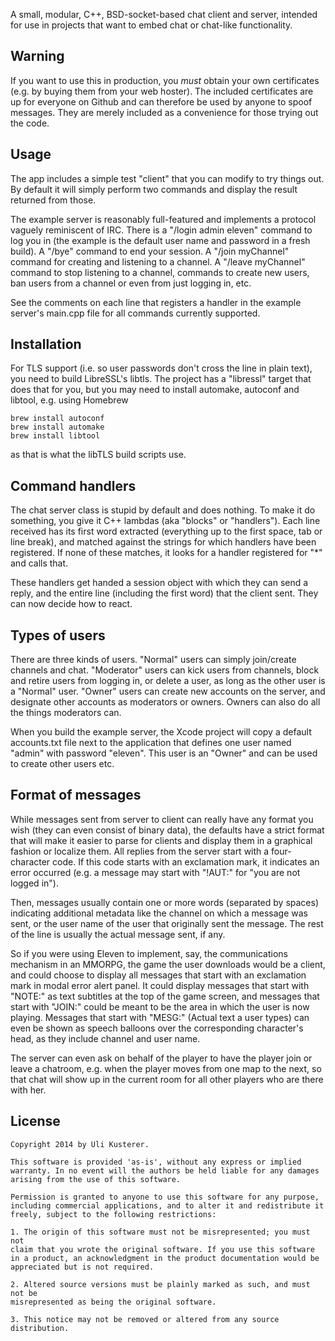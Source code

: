 A small, modular, C++, BSD-socket-based chat client and server, intended for use in
projects that want to embed chat or chat-like functionality.


Warning
-------

If you want to use this in production, you *must* obtain your own certificates (e.g.
by buying them from your web hoster). The included certificates are up for everyone
on Github and can therefore be used by anyone to spoof messages. They are merely
included as a convenience for those trying out the code.


Usage
-----

The app includes a simple test "client" that you can modify to try things out. By
default it will simply perform two commands and display the result returned from
those.

The example server is reasonably full-featured and implements a protocol vaguely
reminiscent of IRC. There is a "/login admin eleven" command to log you in
(the example is the default user name and password in a fresh build). A "/bye" command
to end your session. A "/join myChannel" command for creating and listening to a
channel. A "/leave myChannel" command to stop listening to a channel, commands to
create new users, ban users from a channel or even from just logging in, etc.

See the comments on each line that registers a handler in the example server's
main.cpp file for all commands currently supported.


Installation
------------

For TLS support (i.e. so user passwords don't cross the line in plain text), you need
to build LibreSSL's libtls. The project has a "libressl" target that does that for you,
but you may need to install automake, autoconf and libtool, e.g. using Homebrew 

	brew install autoconf
	brew install automake
	brew install libtool

as that is what the libTLS build scripts use.


Command handlers
----------------

The chat server class is stupid by default and does nothing. To make it do something, you
give it C++ lambdas (aka "blocks" or "handlers"). Each line received has its first word
extracted (everything up to the first space, tab or line break), and matched against the
strings for which handlers have been registered. If none of these matches, it looks for a
handler registered for "*" and calls that.

These handlers get handed a session object with which they can send a reply, and
the entire line (including the first word) that the client sent. They can now
decide how to react.


Types of users
--------------

There are three kinds of users. "Normal" users can simply join/create channels and chat.
"Moderator" users can kick users from channels, block and retire users from logging in,
or delete a user, as long as the other user is a "Normal" user. "Owner" users can create
new accounts on the server, and designate other accounts as moderators or owners. Owners
can also do all the things moderators can.

When you build the example server, the Xcode project will copy a default accounts.txt
file next to the application that defines one user named "admin" with password "eleven".
This user is an "Owner" and can be used to create other users etc.


Format of messages
------------------

While messages sent from server to client can really have any format you wish (they can
even consist of binary data), the defaults have a strict format that will make it easier
to parse for clients and display them in a graphical fashion or localize them. All replies
from the server start with a four-character code. If this code starts with an exclamation
mark, it indicates an error occurred (e.g. a message may start with "!AUT:" for "you are
not logged in").

Then, messages usually contain one or more words (separated by spaces) indicating additional
metadata like the channel on which a message was sent, or the user name of the user that
originally sent the message. The rest of the line is usually the actual message sent, if any.

So if you were using Eleven to implement, say, the communications mechanism in an MMORPG,
the game the user downloads would be a client, and could choose to display all messages that
start with an exclamation mark in modal error alert panel. It could display messages that
start with "NOTE:" as text subtitles at the top of the game screen, and messages that start
with "JOIN:" could be meant to be the area in which the user is now playing. Messages that
start with "MESG:" (Actual text a user types) can even be shown as speech balloons over the
corresponding character's head, as they include channel and user name.

The server can even ask on behalf of the player to have the player join or leave a chatroom,
e.g. when the player moves from one map to the next, so that chat will show up in the current
room for all other players who are there with her. 


License
-------

    Copyright 2014 by Uli Kusterer.

    This software is provided 'as-is', without any express or implied
    warranty. In no event will the authors be held liable for any damages
    arising from the use of this software.

    Permission is granted to anyone to use this software for any purpose,
    including commercial applications, and to alter it and redistribute it
    freely, subject to the following restrictions:

    1. The origin of this software must not be misrepresented; you must not
    claim that you wrote the original software. If you use this software
    in a product, an acknowledgment in the product documentation would be
    appreciated but is not required.

    2. Altered source versions must be plainly marked as such, and must not be
    misrepresented as being the original software.

    3. This notice may not be removed or altered from any source
    distribution.
